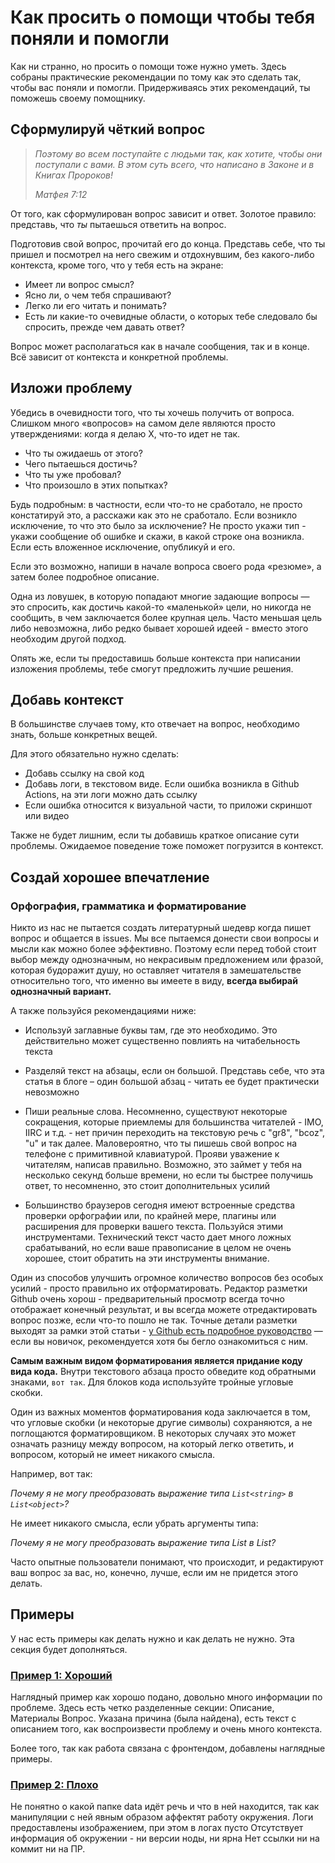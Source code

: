 # Как просить о помощи чтобы тебя поняли и помогли

Как ни странно, но просить о помощи тоже нужно уметь. Здесь собраны практические рекомендации по тому как это сделать так, чтобы вас поняли и помогли. Придерживаясь этих рекомендаций, ты поможешь своему помощнику.

## Сформулируй чёткий вопрос

>*Поэтому во всем поступайте с людьми так, как хотите, чтобы они поступали с вами. В этом суть всего, что написано в Законе и в Книгах Пророков!*
>
>*Матфея 7:12*

От того, как сформулирован вопрос зависит и ответ. Золотое правило: представь, что *ты* пытаешься ответить на вопрос.

Подготовив свой вопрос, прочитай его до конца. Представь себе, что ты пришел и посмотрел на него свежим и отдохнувшим, без какого-либо контекста, кроме того, что у тебя есть на экране:

- Имеет ли вопрос смысл?
- Ясно ли, о чем тебя спрашивают?
- Легко ли его читать и понимать?
- Есть ли какие-то очевидные области, о которых тебе следовало бы спросить, прежде чем давать ответ?

Вопрос может располагаться как в начале сообщения, так и в конце. Всё зависит от контекста и конкретной проблемы.

## Изложи проблему

Убедись в очевидности того, что ты хочешь получить от вопроса. Слишком много «вопросов» на самом деле являются просто утверждениями: когда я делаю Х, что-то идет не так.

- Что ты ожидаешь от этого?  
- Чего пытаешься достичь?
- Что ты уже пробовал?
- Что произошло в этих попытках?

Будь подробным: в частности, если что-то не сработало, не просто констатируй это, а расскажи как это не сработало. Если возникло исключение, то что это было за исключение? Не просто укажи тип - укажи сообщение об ошибке и скажи, в какой строке она возникла. Если есть вложенное исключение, опубликуй и его.

Если это возможно, напиши в начале вопроса своего рода «резюме», а затем более подробное описание.

Одна из ловушек, в которую попадают многие задающие вопросы — это спросить, как достичь какой-то «маленькой» цели, но никогда не сообщить, в чем заключается более крупная цель. Часто меньшая цель либо невозможна, либо редко бывает хорошей идеей - вместо этого необходим другой подход.

Опять же, если ты предоставишь больше контекста при написании изложения проблемы, тебе смогут предложить лучшие решения.

## Добавь контекст

В большинстве случаев тому, кто отвечает на вопрос, необходимо знать, больше конкретных вещей. 

Для этого обязательно нужно сделать:

- Добавь ссылку на свой код
- Добавь логи, в текстовом виде. Если ошибка возникла в Github Actions, на эти логи можно дать ссылку
- Если ошибка относится к визуальной части, то приложи скриншот или видео

Также не будет лишним, если ты добавишь краткое описание сути проблемы. Ожидаемое поведение тоже поможет погрузится в контекст.

## Создай хорошее впечатление

### Орфография, грамматика и форматирование

Никто из нас не пытается создать литературный шедевр когда пишет вопрос и общается в issues. Мы все пытаемся донести свои вопросы и мысли как можно более эффективно. Поэтому если перед тобой стоит выбор между однозначным, но некрасивым предложением или фразой, которая будоражит душу, но оставляет читателя в замешательстве относительно того, что именно вы имеете в виду, **всегда выбирай однозначный вариант.**

А также пользуйся рекомендациями ниже:

- Используй заглавные буквы там, где это необходимо. Это действительно может существенно повлиять на читабельность текста

- Разделяй текст на абзацы, если он большой. Представь себе, что эта статья в блоге – один большой абзац - читать ее будет практически невозможно

- Пиши реальные слова. Несомненно, существуют некоторые сокращения, которые приемлемы для большинства читателей - IMO, IIRC и т.д. - нет причин переходить на текстовую речь с "gr8", "bcoz", "u" и так далее. Маловероятно, что ты пишешь свой вопрос на телефоне с примитивной клавиатурой. Прояви уважение к читателям, написав правильно. Возможно, это займет у тебя на несколько секунд больше времени, но если ты быстрее получишь ответ, то несомненно, это стоит дополнительных усилий

- Большинство браузеров сегодня имеют встроенные средства проверки орфографии или, по крайней мере, плагины или расширения для проверки вашего текста. Пользуйся этими инструментами. Технический текст часто дает много ложных срабатываний, но если ваше правописание в целом не очень хорошее, стоит обратить на эти инструменты внимание.

Один из способов улучшить огромное количество вопросов без особых усилий - просто правильно их отформатировать. Редактор разметки Github очень хорош - предварительный просмотр всегда точно отображает конечный результат, и вы всегда можете отредактировать вопрос позже, если что-то пошло не так. Точные детали разметки выходят за рамки этой статьи - [у Github есть подробное руководство](https://docs.github.com/en/get-started/writing-on-github/getting-started-with-writing-and-formatting-on-github/basic-writing-and-formatting-syntax) — если вы новичок, рекомендуется хотя бы бегло ознакомиться с ним.

**Самым важным видом форматирования является придание коду вида кода.** Внутри текстового абзаца просто обведите код обратными знаками, `вот так`. Для блоков кода используйте тройные угловые скобки.

Один из важных моментов форматирования кода заключается в том, что угловые скобки (и некоторые другие символы) сохраняются, а не поглощаются форматировщиком. В некоторых случаях это может означать разницу между вопросом, на который легко ответить, и вопросом, который не имеет никакого смысла.

Например, вот так:

*Почему я не могу преобразовать выражение типа `List<string>` в `List<object>`?*

Не имеет никакого смысла, если убрать аргументы типа:

*Почему я не могу преобразовать выражение типа List в List?*

Часто опытные пользователи понимают, что происходит, и редактируют ваш вопрос за вас, но, конечно, лучше, если им не придется этого делать.

## Примеры

У нас есть примеры как делать нужно и как делать не нужно. Эта секция будет дополняться.

### [Пример 1: Хороший](https://github.com/atls-academy/eshevlyakova.github.io/issues/19#issue-1413553815)

Наглядный пример как хорошо подано, довольно много информации по проблеме. Здесь есть четко разделенные секции: Описание, Материалы Вопрос. Указана причина (была найдена), есть текст с описанием того, как воспроизвести проблему и очень много контекста.

Более того, так как работа связана с фронтендом, добавлены наглядные примеры.

### [Пример 2: Плохо](https://github.com/atls-academy/eshevlyakova.github.io/issues/12#issue-1373255248)

Не понятно о какой папке data идёт речь и что в ней находится, так как манипуляции с ней явным образом аффектят работу окружения.
Логи предоставлены изображением, при этом в логах пусто
Отсутствует информация об окружении - ни версии ноды, ни ярна
Нет ссылки ни на коммит ни на ПР.

